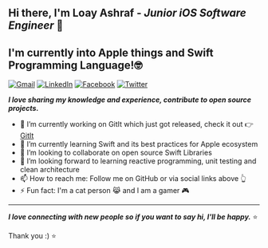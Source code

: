 ## Hi there, I'm Loay Ashraf - _Junior iOS Software Engineer_ 👋

## I'm currently into Apple things and Swift Programming Language!🤓

[<img alt="Gmail" src="https://img.shields.io/badge/Gmail-D14836?style=for-the-badge&logo=gmail&logoColor=white" />][mail] 
[<img alt="LinkedIn" src="https://img.shields.io/badge/LinkedIn-0077B5?style=for-the-badge&logo=linkedin&logoColor=white"/>][linkedin]
[<img alt="Facebook" src="https://img.shields.io/badge/Facebook-1877F2?style=for-the-badge&logo=facebook&logoColor=white"/>][facebook]
[<img alt="Twitter" src="https://img.shields.io/badge/Twitter-1DA1F2?style=for-the-badge&logo=twitter&logoColor=white"/>][twitter]

***I love sharing my knowledge and experience, contribute to open source projects.***

- 🔭 I’m currently working on GitIt which just got released, check it out 👉 [GitIt]
- 🌱 I’m currently learning Swift and its best practices for Apple ecosystem
- 👯 I’m looking to collaborate on open source Swift Libraries
- 🤔 I’m looking forward to learning reactive programming, unit testing and clean architecture
- 📫 How to reach me: Follow me on GitHub or via social links above 👆
- ⚡ Fun fact: I'm a cat person 😹 and I am a gamer 🎮

---
***I love connecting with new people so if you want to say hi, I'll be happy.*** ⭐️

Thank you :) ⭐️

[GitIt]: https://github.com/loay-ashraf/GitIt
[mail]: loay.ashraf.96@gmail.com
[linkedin]: https://www.linkedin.com/in/loay-ashraf/
[facebook]: https://www.facebook.com/loay.ashraf.selim
[twitter]: https://twitter.com/lashraf96
